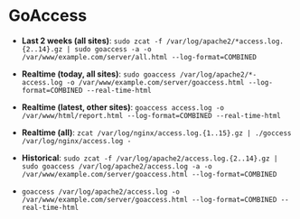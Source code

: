 # GoAccess

- **Last 2 weeks (all sites)**: `sudo zcat -f /var/log/apache2/*access.log.{2..14}.gz | sudo goaccess -a -o /var/www/example.com/server/all.html --log-format=COMBINED`
- **Realtime (today, all sites)**: `sudo goaccess /var/log/apache2/*-access.log -o /var/www/example.com/server/goaccess.html --log-format=COMBINED --real-time-html`
- **Realtime (latest, other sites)**: `goaccess access.log -o /var/www/html/report.html --log-format=COMBINED --real-time-html`
- **Realtime (all)**: `zcat /var/log/nginx/access.log.{1..15}.gz | ./goccess /var/log/nginx/access.log -`
- **Historical**: `sudo zcat -f /var/log/apache2/access.log.{2..14}.gz | sudo goaccess /var/log/apache2/access.log -a -o /var/www/example.com/server/goaccess.html --log-format=COMBINED`

- `goaccess /var/log/apache2/access.log -o /var/www/example.com/server/goaccess.html --log-format=COMBINED --real-time-html`



